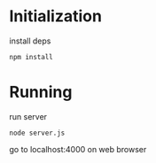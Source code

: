 # Initialization

install deps
```
npm install
```

# Running
run server
```
node server.js
```

go to localhost:4000 on web browser
